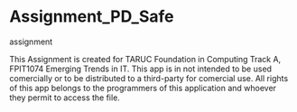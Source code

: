 # Assignment_PD_Safe
assignment

This Assignment is created for TARUC Foundation in Computing Track A, FPIT1074 Emerging Trends in IT. This app is in not intended to be used comercially or to be distributed
to a third-party for comercial use. All rights of this app belongs to the programmers of this application and whoever they permit to access the file.

